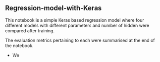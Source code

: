 ## Regression-model-with-Keras

This notebook is a simple Keras based regression model where four different models with different parameters and number of hidden were compared after training. 


The evaluation metrics pertaining to each were summarised at the end of the notebook.

- We 
